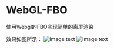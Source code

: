 # WebGL-FBO
使用Webgl的FBO实现简单的离屏渲染

效果如图所示：
![Image text](https://github.com/StringKun/WebGL-FBO/blob/master/webgl-FBO/1.png)
![Image text](https://github.com/StringKun/WebGL-FBO/blob/master/webgl-FBO/2.png)
